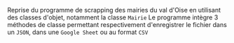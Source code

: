 Reprise du programme de scrapping des mairies du val d'Oise en utilisant des classes d'objet, notamment la classe ```Mairie```
Le programme intègre 3 méthodes de classe permettant respectivement d'enregistrer le fichier dans un ```JSON```, dans une ```Google Sheet``` ou au format ```CSV```
